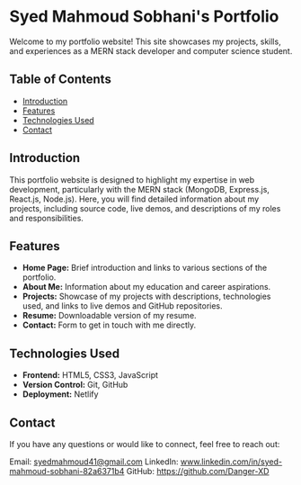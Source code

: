 # Syed Mahmoud Sobhani's Portfolio

Welcome to my portfolio website! This site showcases my projects, skills, and experiences as a MERN stack developer and computer science student.

## Table of Contents

- [Introduction](#introduction)
- [Features](#features)
- [Technologies Used](#technologies-used)
- [Contact](#contact)

## Introduction

This portfolio website is designed to highlight my expertise in web development, particularly with the MERN stack (MongoDB, Express.js, React.js, Node.js). Here, you will find detailed information about my projects, including source code, live demos, and descriptions of my roles and responsibilities.

## Features

- **Home Page:** Brief introduction and links to various sections of the portfolio.
- **About Me:** Information about my education and career aspirations.
- **Projects:** Showcase of my projects with descriptions, technologies used, and links to live demos and GitHub repositories.
- **Resume:** Downloadable version of my resume.
- **Contact:** Form to get in touch with me directly.

## Technologies Used

- **Frontend:** HTML5, CSS3, JavaScript
- **Version Control:** Git, GitHub
- **Deployment:** Netlify

## Contact

If you have any questions or would like to connect, feel free to reach out:

Email: syedmahmoud41@gmail.com
LinkedIn: www.linkedin.com/in/syed-mahmoud-sobhani-82a6371b4
GitHub: https://github.com/Danger-XD
